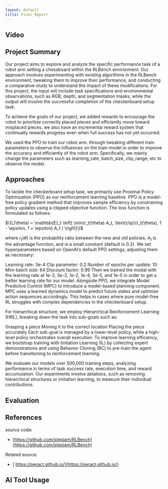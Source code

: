 ```yaml
---
layout: default
title: Final Report
---
```

## Video

## Project Summary
Our project aims to explore and analyze the specific performance task of a robot arm setting a chessboard within the RLBench environment. Our approach involves experimenting with existing algorithms in the RLBench environment, tweaking them to improve their performance, and conducting a comparative study to understand the impact of these modifications. For this project, the input will include task specifications and environmental observations, such as RGB, depth, and segmentation masks, while the output will involve the successful completion of the checkerboard setup task.

To achieve the goals of our project, we added rewards to encourage the robot to prioritize correctly placed pieces and efficiently move toward misplaced pieces. we also have an incremental reward system that continually rewards progress even when full success has not yet occurred.

We used the PPO to train our robot arm. through tweaking different train parameters to observe the influences on the train model in order to improve the accuracy and efficiently of the robot arm. Specifically, we mainly change the parameters such as learning_rate, batch_size, clip_range, etc to observe the model.

## Approaches

To tackle the checkerboard setup task, we primarily use Proximal Policy Optimization (PPO) as our reinforcement learning baseline. PPO is a model-free policy gradient method that improves sample efficiency by constraining policy updates using a clipped objective function. The loss function is formulated as follows:

$\(L(\theta) = \mathbb{E}_t \left[ \min(r_t(\theta) A_t, \text{clip}(r_t(\theta), 1 - \epsilon, 1 + \epsilon) A_t ) \right]\)$

where $r_t(\theta)$ is the probability ratio between the new and old policies, $A_t$ is the advantage function, and  is a small constant (default is 0.2). We set hyperparameters based on OpenAI’s default PPO settings, adjusting them as necessary:

Learning rate: 3e-4
Clip parameter: 0.2
Number of epochs per update: 10
Mini-batch size: 64
Discount factor: 0.99
Then we trained the modal with the learning rate at 1e-3, 3e-3, 1e-2, 1e-4, 3e-5, and 1e-5 in order to get a better learning rate for our model.
Alongside PPO, we integrate Model Predictive Control (MPC) to introduce a model-based planning component. MPC uses a learned dynamics model to predict future states and optimize action sequences accordingly. This helps in cases where pure model-free RL struggles with complex dependencies in the checkerboard setup.

For hierarchical structure, we employ Hierarchical Reinforcement Learning (HRL), breaking down the task into sub-goals such as:

Grasping a piece
Moving it to the correct location
Placing the piece accurately
Each sub-goal is managed by a lower-level policy, while a high-level policy orchestrates overall execution. To improve learning efficiency, we bootstrap training with Imitation Learning (IL) by collecting expert demonstrations and using Behavior Cloning (BC) to pre-train the agent before transitioning to reinforcement learning.

We evaluate our models over 500,000 training steps, analyzing performance in terms of task success rate, execution time, and reward accumulation. Our experiments involve ablations, such as removing hierarchical structures or imitation learning, to measure their individual contributions.
## Evaluation

## References
source code:
- [https://github.com/stepjam/RLBench](https://github.com/stepjam/RLBench)
  
Related source:
-  [ https://peract.github.io/](https://peract.github.io/)

## AI Tool Usage
